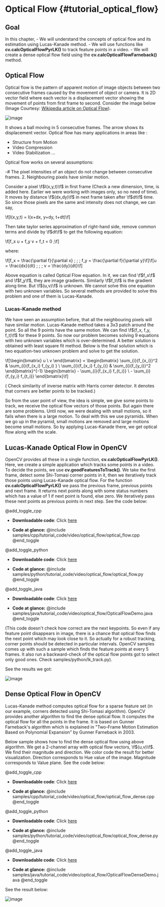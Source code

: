 Optical Flow {#tutorial_optical_flow}
============

Goal
----

In this chapter,
    -   We will understand the concepts of optical flow and its estimation using Lucas-Kanade
        method.
    -   We will use functions like **cv.calcOpticalFlowPyrLK()** to track feature points in a
        video.
    -   We will create a dense optical flow field using the **cv.calcOpticalFlowFarneback()** method.

Optical Flow
------------

Optical flow is the pattern of apparent motion of image objects between two consecutive frames
caused by the movement of object or camera. It is 2D vector field where each vector is a
displacement vector showing the movement of points from first frame to second. Consider the image
below (Image Courtesy: [Wikipedia article on Optical Flow](http://en.wikipedia.org/wiki/Optical_flow)).

![image](images/optical_flow_basic1.jpg)

It shows a ball moving in 5 consecutive frames. The arrow shows its displacement vector. Optical
flow has many applications in areas like :

-   Structure from Motion
-   Video Compression
-   Video Stabilization ...

Optical flow works on several assumptions:

-#  The pixel intensities of an object do not change between consecutive frames.
2.  Neighbouring pixels have similar motion.

Consider a pixel \f$I(x,y,t)\f$ in first frame (Check a new dimension, time, is added here. Earlier we
were working with images only, so no need of time). It moves by distance \f$(dx,dy)\f$ in next frame
taken after \f$dt\f$ time. So since those pixels are the same and intensity does not change, we can say,

\f[I(x,y,t) = I(x+dx, y+dy, t+dt)\f]

Then take taylor series approximation of right-hand side, remove common terms and divide by \f$dt\f$ to
get the following equation:

\f[f_x u + f_y v + f_t = 0 \;\f]

where:

\f[f_x = \frac{\partial f}{\partial x} \; ; \; f_y = \frac{\partial f}{\partial y}\f]\f[u = \frac{dx}{dt} \; ; \; v = \frac{dy}{dt}\f]

Above equation is called Optical Flow equation. In it, we can find \f$f_x\f$ and \f$f_y\f$, they are image
gradients. Similarly \f$f_t\f$ is the gradient along time. But \f$(u,v)\f$ is unknown. We cannot solve this
one equation with two unknown variables. So several methods are provided to solve this problem and
one of them is Lucas-Kanade.

### Lucas-Kanade method

We have seen an assumption before, that all the neighbouring pixels will have similar motion.
Lucas-Kanade method takes a 3x3 patch around the point. So all the 9 points have the same motion. We
can find \f$(f_x, f_y, f_t)\f$ for these 9 points. So now our problem becomes solving 9 equations with
two unknown variables which is over-determined. A better solution is obtained with least square fit
method. Below is the final solution which is two equation-two unknown problem and solve to get the
solution.

\f[\begin{bmatrix} u \\ v \end{bmatrix} =
\begin{bmatrix}
    \sum_{i}{f_{x_i}}^2  &  \sum_{i}{f_{x_i} f_{y_i} } \\
    \sum_{i}{f_{x_i} f_{y_i}} & \sum_{i}{f_{y_i}}^2
\end{bmatrix}^{-1}
\begin{bmatrix}
    - \sum_{i}{f_{x_i} f_{t_i}} \\
    - \sum_{i}{f_{y_i} f_{t_i}}
\end{bmatrix}\f]

( Check similarity of inverse matrix with Harris corner detector. It denotes that corners are better
points to be tracked.)

So from the user point of view, the idea is simple, we give some points to track, we receive the optical
flow vectors of those points. But again there are some problems. Until now, we were dealing with
small motions, so it fails when there is a large motion. To deal with this we use pyramids. When we go up in
the pyramid, small motions are removed and large motions become small motions. So by applying
Lucas-Kanade there, we get optical flow along with the scale.

Lucas-Kanade Optical Flow in OpenCV
-----------------------------------

OpenCV provides all these in a single function, **cv.calcOpticalFlowPyrLK()**. Here, we create a
simple application which tracks some points in a video. To decide the points, we use
**cv.goodFeaturesToTrack()**. We take the first frame, detect some Shi-Tomasi corner points in it,
then we iteratively track those points using Lucas-Kanade optical flow. For the function
**cv.calcOpticalFlowPyrLK()** we pass the previous frame, previous points and next frame. It
returns next points along with some status numbers which has a value of 1 if next point is found,
else zero. We iteratively pass these next points as previous points in next step. See the code
below:

@add_toggle_cpp
-   **Downloadable code**: Click
    [here](https://github.com/opencv/opencv/tree/master/samples/cpp/tutorial_code/video/optical_flow/optical_flow.cpp)

-   **Code at glance:**
    @include samples/cpp/tutorial_code/video/optical_flow/optical_flow.cpp
@end_toggle

@add_toggle_python
-   **Downloadable code**: Click
    [here](https://github.com/opencv/opencv/tree/master/samples/python/tutorial_code/video/optical_flow/optical_flow.py)

-   **Code at glance:**
    @include samples/python/tutorial_code/video/optical_flow/optical_flow.py
@end_toggle


@add_toggle_java
-   **Downloadable code**: Click
    [here](https://github.com/opencv/opencv/tree/master/samples/java/tutorial_code/video/optical_flow/OpticalFlowDemo.java)

-   **Code at glance:**
    @include samples/java/tutorial_code/video/optical_flow/OpticalFlowDemo.java
@end_toggle

(This code doesn't check how correct are the next keypoints. So even if any feature point disappears
in image, there is a chance that optical flow finds the next point which may look close to it. So
actually for a robust tracking, corner points should be detected in particular intervals. OpenCV
samples comes up with such a sample which finds the feature points at every 5 frames. It also run a
backward-check of the optical flow points got to select only good ones. Check
samples/python/lk_track.py).

See the results we got:

![image](images/opticalflow_lk.jpg)

Dense Optical Flow in OpenCV
----------------------------

Lucas-Kanade method computes optical flow for a sparse feature set (in our example, corners detected
using Shi-Tomasi algorithm). OpenCV provides another algorithm to find the dense optical flow. It
computes the optical flow for all the points in the frame. It is based on Gunner Farneback's
algorithm which is explained in "Two-Frame Motion Estimation Based on Polynomial Expansion" by
Gunner Farneback in 2003.

Below sample shows how to find the dense optical flow using above algorithm. We get a 2-channel
array with optical flow vectors, \f$(u,v)\f$. We find their magnitude and direction. We color code the
result for better visualization. Direction corresponds to Hue value of the image. Magnitude
corresponds to Value plane. See the code below:

@add_toggle_cpp
-   **Downloadable code**: Click
    [here](https://github.com/opencv/opencv/tree/master/samples/cpp/tutorial_code/video/optical_flow/optical_flow_dense.cpp)

-   **Code at glance:**
    @include samples/cpp/tutorial_code/video/optical_flow/optical_flow_dense.cpp
@end_toggle

@add_toggle_python
-   **Downloadable code**: Click
    [here](https://github.com/opencv/opencv/tree/master/samples/python/tutorial_code/video/optical_flow/optical_flow_dense.py)

-   **Code at glance:**
    @include samples/python/tutorial_code/video/optical_flow/optical_flow_dense.py
@end_toggle


@add_toggle_java
-   **Downloadable code**: Click
    [here](https://github.com/opencv/opencv/tree/master/samples/java/tutorial_code/video/optical_flow/OpticalFlowDenseDemo.java)

-   **Code at glance:**
    @include samples/java/tutorial_code/video/optical_flow/OpticalFlowDenseDemo.java
@end_toggle


See the result below:

![image](images/opticalfb.jpg)
